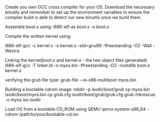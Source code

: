 Create you own GCC cross compiler for your OS.
Download the necessary binutils and remember to set up the environment variables
to ensure the compiler build is able to detect our new binutils once we build them.

Assemble boot.s using:
i686-elf-as boot.s -o boot.o

Compile the written kernel using:

i686-elf-gcc -c kernel.c -o kernel.o -std=gnu99 -ffreestanding -O2 -Wall -Wextra

Linking the kernel(boot.o and kernel.o - the two object files generated)
i686-elf-gcc -T linker.ld -o myos.bin -ffreestanding -O2 -nostdlib boot.o kernel.o

verifying the grub file type:
grub-file --is-x86-multiboot myos.bin

Building a bootable cdrom image:
mkdir -p isodir/boot/grub
cp myos.bin isodir/boot/myos.bin
cp grub.cfg isodir/boot/grub/grub.cfg
grub-mkrescue -o myos.iso isodir

Load OS from a bootable CD_ROM using QEMU
qemu-system-x86_64 -cdrom /path/to/your/bootable-cd.iso
